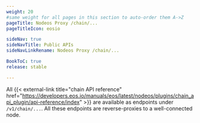 ```yaml
---
weight: 20
#same weight for all pages in this section to auto-order them A->Z
pageTitle: Nodeos Proxy /chain/...
pageTitleIcon: eosio

sideNav: true
sideNavTitle: Public APIs
sideNavLinkRename: Nodeos Proxy /chain/...

BookToC: true
release: stable

---
```


All {{< external-link title="chain API reference" href="https://developers.eos.io/manuals/eos/latest/nodeos/plugins/chain_api_plugin/api-reference/index" >}} are available as endpoints under `/v1/chain/...`. All these endpoints are reverse-proxies to a well-connected node.
